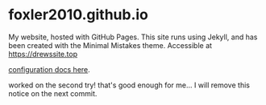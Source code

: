 # foxler2010.github.io

My website, hosted with GitHub Pages. This site runs using Jekyll, and has been created with the Minimal Mistakes theme.
Accessible at https://drewssite.top

[configuration docs here](https://mmistakes.github.io/minimal-mistakes/docs/configuration/).

worked on the second try! that's good enough for me...
I will remove this notice on the next commit.